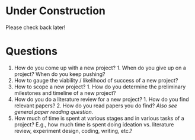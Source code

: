 # Under Construction
Please check back later!

# Questions
  1. How do you come up with a new project?
    1. When do you give up on a project? When do you keep pushing?
  2. How to gauge the viability / likelihood of success of a new project?
  3. How to scope a new project?
    1. How do you determine the preliminary milestones and timeline of a new project?
  4. How do you do a literature review for a new project?
    1. How do you find relevant papers?
    2. How do you read papers you do find? _Also see general paper reading question._
  5. How much of time is spent at various stages and in various tasks of a project? E.g., how much time is
     spent doing ideation vs. literature review, experiment design, coding, writing, etc.?
